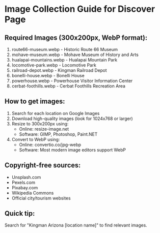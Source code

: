 # Image Collection Guide for Discover Page

## Required Images (300x200px, WebP format):
1. route66-museum.webp - Historic Route 66 Museum
2. mohave-museum.webp - Mohave Museum of History and Arts  
3. hualapai-mountains.webp - Hualapai Mountain Park
4. locomotive-park.webp - Locomotive Park
5. railroad-depot.webp - Kingman Railroad Depot
6. bonelli-house.webp - Bonelli House
7. powerhouse.webp - Powerhouse Visitor Information Center
8. cerbat-foothills.webp - Cerbat Foothills Recreation Area

## How to get images:
1. Search for each location on Google Images
2. Download high-quality images (look for 1024x768 or larger)
3. Resize to 300x200px using:
   - Online: resize-image.net
   - Software: GIMP, Photoshop, Paint.NET
4. Convert to WebP using:
   - Online: convertio.co/jpg-webp
   - Software: Most modern image editors support WebP

## Copyright-free sources:
- Unsplash.com
- Pexels.com
- Pixabay.com
- Wikipedia Commons
- Official city/tourism websites

## Quick tip:
Search for "Kingman Arizona [location name]" to find relevant images.
